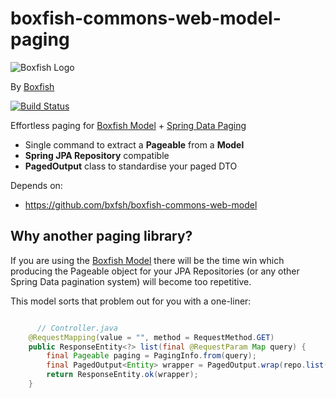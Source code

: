 # boxfish-commons-web-model-paging

![Boxfish Logo](https://raw.github.com/bxfsh/boxfish-commons-web-model-paging/master/src/main/resources/boxfish-logo.jpg)

By [Boxfish](http://www.boxfish.com)

[![Build Status](https://travis-ci.org/bxfsh/boxfish-commons-web-model-paging.svg?branch=master)](https://travis-ci.org/bxfsh/boxfish-commons-web-model-paging)

Effortless paging for [Boxfish Model](https://github.com/bxfsh/boxfish-commons-web-model) + [Spring Data Paging](http://docs.spring.io/spring-data/jpa/docs/1.4.1.RELEASE/reference/html/jpa.repositories.html)

* Single command to extract a **Pageable** from a **Model**
* **Spring JPA Repository** compatible
* **PagedOutput** class to standardise your paged DTO

Depends on:

* https://github.com/bxfsh/boxfish-commons-web-model

## Why another paging library?
If you are using the [Boxfish Model](https://github.com/bxfsh/boxfish-commons-web-model) there will be the
time win which producing the Pageable object for your JPA Repositories (or any other Spring Data pagination system)
will become too repetitive.

This model sorts that problem out for you with a one-liner:

```java

	  // Controller.java
    @RequestMapping(value = "", method = RequestMethod.GET)
    public ResponseEntity<?> list(final @RequestParam Map query) {
        final Pageable paging = PagingInfo.from(query);
        final PagedOutput<Entity> wrapper = PagedOutput.wrap(repo.list(paging);
        return ResponseEntity.ok(wrapper);
    }

```
